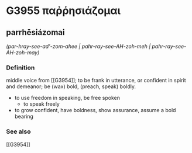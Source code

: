 # G3955 παῤῥησιάζομαι

## parrhēsiázomai

_(par-hray-see-ad'-zom-ahee | pahr-ray-see-AH-zoh-meh | pahr-ray-see-AH-zoh-may)_

### Definition

middle voice from [[G3954]]; to be frank in utterance, or confident in spirit and demeanor; be (wax) bold, (preach, speak) boldly.

- to use freedom in speaking, be free spoken
  - to speak freely
- to grow confident, have boldness, show assurance, assume a bold bearing

### See also

[[G3954]]

